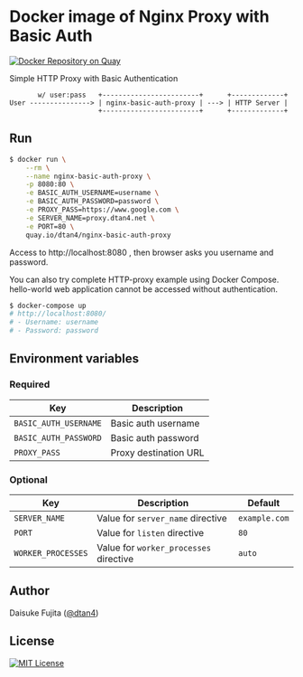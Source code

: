 # Docker image of Nginx Proxy with Basic Auth

[![Docker Repository on Quay](https://quay.io/repository/dtan4/nginx-basic-auth-proxy/status "Docker Repository on Quay")](https://quay.io/repository/dtan4/nginx-basic-auth-proxy)

Simple HTTP Proxy with Basic Authentication

```
       w/ user:pass   +------------------------+      +-------------+
User ---------------> | nginx-basic-auth-proxy | ---> | HTTP Server |
                      +------------------------+      +-------------+
```

## Run

```bash
$ docker run \
    --rm \
    --name nginx-basic-auth-proxy \
    -p 8080:80 \
    -e BASIC_AUTH_USERNAME=username \
    -e BASIC_AUTH_PASSWORD=password \
    -e PROXY_PASS=https://www.google.com \
    -e SERVER_NAME=proxy.dtan4.net \
    -e PORT=80 \
    quay.io/dtan4/nginx-basic-auth-proxy
```

Access to http://localhost:8080 , then browser asks you username and password.

You can also try complete HTTP-proxy example using Docker Compose.
hello-world web application cannot be accessed without authentication.

```bash
$ docker-compose up
# http://localhost:8080/
# - Username: username
# - Password: password
```

## Environment variables

### Required

|Key|Description|
|---|---|
|`BASIC_AUTH_USERNAME`|Basic auth username|
|`BASIC_AUTH_PASSWORD`|Basic auth password|
|`PROXY_PASS`|Proxy destination URL|

### Optional

|Key|Description|Default|
|---|---|---|
|`SERVER_NAME`|Value for `server_name` directive|`example.com`|
|`PORT`|Value for `listen` directive|`80`|
|`WORKER_PROCESSES`|Value for `worker_processes` directive|`auto`|

## Author

Daisuke Fujita ([@dtan4](https://github.com/dtan4))

## License

[![MIT License](http://img.shields.io/badge/license-MIT-blue.svg?style=flat)](LICENSE)
